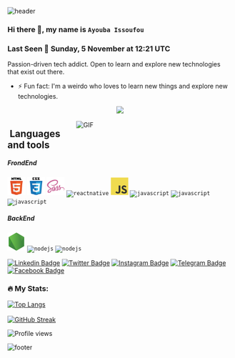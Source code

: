  ![header](https://raw.githubusercontent.com/Issoufouiha/Issoufouiha/main/profilt.JPG)
### Hi there 👋, my name is `Ayouba Issoufou`
### Last Seen 👀 Sunday, 5 November at 12:21 UTC

Passion-driven tech addict. Open to learn and explore new technologies that exist out there.
- ⚡ Fun fact: I'm a weirdo who loves to learn new things and explore new technologies.

<p align="center">
    <a href="https://github.com/yassine-hamadou/readme-typing-svg"><img src="https://readme-typing-svg.herokuapp.com/?lines=%20The%20more%20you%20know;The%20more%20you%20realize;you%20don't%20know&font=Fira%20Code&center=true&width=440&height=45&color=f75c7e&vCenter=true&size=22">
    </a>
</p>

<img align="right" alt="GIF" src="./programmer.gif" width="350" />

## ️ Languages and tools


##### FrondEnd
<code><img src="https://raw.githubusercontent.com/devicons/devicon/master/icons/html5/html5-original-wordmark.svg" alt="html5" width="40"/></code>
<code><img src="https://raw.githubusercontent.com/devicons/devicon/master/icons/css3/css3-original-wordmark.svg" alt="css3" width="40"/></code>
<code><img src="https://raw.githubusercontent.com/devicons/devicon/master/icons/sass/sass-original.svg" alt="sass" width="40"/></code>
<code><img src="https://reactnative.dev/img/header_logo.svg" alt="reactnative" width="40"/></code>
<code><img src="https://raw.githubusercontent.com/devicons/devicon/master/icons/javascript/javascript-original.svg" alt="javascript" width="40"/></code>
<code><img src="https://raw.githubusercontent.com/Issoufouiha/Issoufouiha/main/pngegg%20(9).png" alt="javascript" width="40"/></code>
<code><img src="https://raw.githubusercontent.com/Issoufouiha/Issoufouiha/main/pngwing.com%20(1).png" alt="javascript" width="40"/></code>
<code><img src="https://raw.githubusercontent.com/Issoufouiha/Issoufouiha/main/pngwing.com.png" alt="javascript" width="40"/></code>
##### BackEnd
<code><img src="https://raw.githubusercontent.com/devicons/devicon/master/icons/nodejs/nodejs-original.svg" alt="nodejs" width="40"/></code>
<code><img src="https://raw.githubusercontent.com/Issoufouiha/Issoufouiha/main/node-js-express-js-javascript-solution-stack-web-application-others-237f81086df923da9c2718e6170912c9.png" alt="nodejs" width="40"/></code>
<code><img src="https://raw.githubusercontent.com/Issoufouiha/Issoufouiha/main/5bbc11749bc4b-6df94a7d9c88b8f193ffc41bd1da28f8.png" alt="nodejs" width="40"/></code>

[![Linkedin Badge](https://img.shields.io/badge/-LinkedIn-0e76a8?style=flat-square&logo=Linkedin&logoColor=white)](https://www.linkedin.com/in/#)
[![Twitter Badge](https://img.shields.io/badge/-Twitter-00acee?style=flat-square&logo=Twitter&logoColor=white)](https://twitter.com/)
[![Instagram Badge](https://img.shields.io/badge/-Instagram-e4405f?style=flat-square&logo=Instagram&logoColor=white)](https://www.instagram.com//)
[![Telegram Badge](https://img.shields.io/badge/-Telegram-0088cc?style=flat-square&logo=Telegram&logoColor=white)](https://t.me/)
[![Facebook Badge](https://img.shields.io/badge/-Facebook-0088cc?style=flat-square&logo=Facebook&logoColor=white)](https://www.facebook.com/yassinehamadou) 
 

      
### 🔥 My Stats:

[![Top Langs](https://github-readme-stats.vercel.app/api/top-langs/?username=yassine-hamadou&layout=compact&theme=vision-friendly-dark)](https://github.com/yassine-hamadou/github-readme-stats)  
 <br />
[![GitHub Streak](http://github-readme-streak-stats.herokuapp.com?user=yassine-hamadou&theme=merko&hide_border=false)](https://git.io/streak-st)
 
     

![Profile views](https://gpvc.arturio.dev/yassine-hamadou)

![footer](https://capsule-render.vercel.app/api?type=wave&color=gradient&height=300&section=footer&descAlignY=51&descAlign=62)
